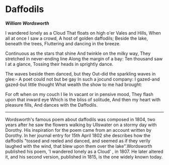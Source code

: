 # Daffodils

**_William Wordsworth_**

I wandered lonely as a Cloud
That floats on high o'er Vales and Hills,
When all at once I saw a crowd,
A host of golden daffodils;
Beside the lake, beneath the trees,
Fluttering and dancing in the breeze.

Continuous as the stars that shine
And twinkle on the milky way,
They stretched in never-ending line
Along the margin of a bay:
Ten thousand saw I at a glance,
Tossing their heads in sprightly dance.

The waves beside them danced, but they
Out-did the sparkling waves in glee:-
A poet could not but be gay
In such a jocund company:
I gazed-and gazed-but little thought
What wealth the show to me had brought:

For oft when on my couch I lie
In vacant or in pensive mood,
They flash upon that inward eye
Which is the bliss of solitude,
And then my heart with pleasure fills,
And dances with the Daffodils.

***

Wordsworth's famous poem about daffodils was composed in 1804, two years after he saw the flowers walking by Ullswater on a stormy day with Dorothy. His inspiration for the poem came from an account written by Dorothy. In her journal entry for 15th April 1802 she describes how the daffodils "tossed and reeled and danced, and seemed as if they verily laughed with the wind, that blew upon them over the lake".Wordsworth published his poem, 'I wandered lonely as a Cloud' , in 1807. He later altered it, and his second version, published in 1815, is the one widely known today.
